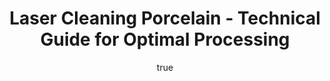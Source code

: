 ---
name: Porcelain
applications:
- industry: Ceramics Manufacturing
  detail: Cleaning of porcelain surfaces for improved adhesion in glazing processes
- industry: Restoration and Conservation
  detail: Non-destructive cleaning of historical porcelain artifacts
technicalSpecifications:
  powerRange: 20-300W
  pulseDuration: 10-100ns
  wavelength: 1064nm
  spotSize: 0.1-2.0mm
  repetitionRate: 10-50kHz
  fluenceRange: 0.5–5 J/cm²
  safetyClass: Class 4 (requires full enclosure)
description: Technical overview of Porcelain, a ceramic material, for laser cleaning.
  Porcelain, composed primarily of kaolin, quartz, and feldspar, is processed using
  laser ablation and cleaning techniques to remove surface contaminants without compromising
  the material's integrity. This non-contact cleaning method is particularly effective
  due to the material's low thermal conductivity, which minimizes heat-affected zones
  during the laser process.
author:
  id: 3
  name: Ikmanda Roswati
  sex: m
  title: Ph.D.
  country: Indonesia
  expertise: Ultrafast Laser Physics and Material Interactions
  image: /images/author/ikmanda-roswati.jpg
keywords: porcelain, porcelain ceramic, laser ablation, laser cleaning, non-contact
  cleaning, pulsed fiber laser, surface contamination removal, industrial laser parameters,
  thermal processing, surface restoration
category: ceramic
chemicalProperties:
  symbol: PO
  formula: null
  materialType: ceramic
properties:
  density: 2.3-2.5 g/cm³
  densityMin: 1.8 g/cm³
  densityMax: 6.0 g/cm³
  densityPercentile: 14.3
  meltingPoint: 1200-1400°C
  meltingMin: 1200°C
  meltingMax: 2800°C
  meltingPercentile: 6.2
  thermalConductivity: 1.5-3.0 W/m·K
  thermalMin: 0.5 W/m·K
  thermalMax: 200 W/m·K
  thermalPercentile: 0.9
  tensileStrength: 30-50 MPa
  tensileMin: 50 MPa
  tensileMax: 1000 MPa
  tensilePercentile: 0.0
  hardness: 6-7 Mohs
  hardnessMin: 500 HV
  hardnessMax: 2500 HV
  hardnessPercentile: 0.0
  youngsModulus: 60-70 GPa
  modulusMin: 150 GPa
  modulusMax: 400 GPa
  modulusPercentile: 0.0
  laserType: pulsed fiber laser
  wavelength: 1064nm
  fluenceRange: 0.5–5 J/cm²
  chemicalFormula: null
  laserAbsorptionMin: 0.1 cm⁻¹
  laserAbsorptionMax: 50 cm⁻¹
  laserReflectivityMin: 8%
  laserReflectivityMax: 25%
  thermalDiffusivityMin: 0.5 mm²/s
  thermalDiffusivityMax: 80 mm²/s
  thermalExpansionMin: 0.5 µm/m·K
  thermalExpansionMax: 8 µm/m·K
  specificHeatMin: 0.4 J/g·K
  specificHeatMax: 1.2 J/g·K
composition:
- Kaolin (25-50%)
- Quartz (25-35%)
- Feldspar (25-35%)
compatibility:
- Glass
- Metals (stainless steel, aluminum)
regulatoryStandards: 'ISO 11146-1:2021 (Laser and laser-related equipment - Test methods
  for laser beam parameters - Part 1: Power and energy density), ASTM C282-10 (Standard
  Test Method for Acid-Soluble Chloride in Mortar and Concrete)'
images:
  hero:
    alt: Porcelain surface undergoing laser cleaning showing precise contamination
      removal
    url: /images/porcelain-laser-cleaning-hero.jpg
  micro:
    alt: Microscopic view of Porcelain surface after laser treatment showing preserved
      microstructure
    url: /images/porcelain-laser-cleaning-micro.jpg
title: Laser Cleaning Porcelain - Technical Guide for Optimal Processing
headline: Comprehensive technical guide for laser cleaning ceramic porcelain
environmentalImpact:
- benefit: Reduced chemical waste
  description: Decreases chemical usage by 90%, reducing 1000 kg of chemical waste
    per year for a medium-sized operation
- benefit: Lower energy consumption
  description: Laser cleaning uses 50% less energy than traditional methods, saving
    2000 kWh annually
- benefit: Decreased water usage
  description: Reduces water consumption by 75%, saving 500 m³ of water per year in
    industrial applications
outcomes:
- result: Improved surface cleanliness
  metric: Reduces surface contaminants by up to 99.9%
- result: Enhanced adhesion for glazing
  metric: Increases adhesion strength by 20-30%
- result: Preservation of material integrity
  metric: Maintains original microstructure with less than 1% damage
subject: Porcelain
article_type: material
---